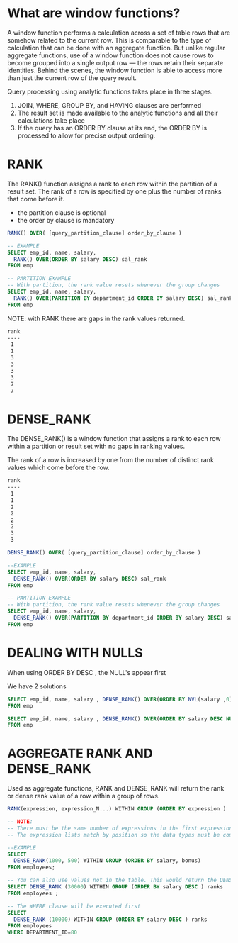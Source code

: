 # What are window functions?

A window function performs a calculation across a set of table rows that are somehow related to the current row. This is comparable to the type of calculation that can be done with an aggregate function. But unlike regular aggregate functions, use of a window function does not cause rows to become grouped into a single output row — the rows retain their separate identities. Behind the scenes, the window function is able to access more than just the current row of the query result.

Query processing using analytic functions takes place in three stages.

1. JOIN, WHERE, GROUP BY, and HAVING clauses are performed
2. The result set is made available to the analytic functions and all their calculations take place
3. If the query has an ORDER BY clause at its end, the ORDER BY is processed to allow for precise output ordering.

# RANK

The RANK() function assigns a rank to each row within the partition of a result set. The rank of a row is specified by one plus the number of ranks that come before it.

- the partition clause is optional
- the order by clause is mandatory

```sql
RANK() OVER( [query_partition_clause] order_by_clause )

-- EXAMPLE
SELECT emp_id, name, salary,
  RANK() OVER(ORDER BY salary DESC) sal_rank
FROM emp

-- PARTITION EXAMPLE
-- With partition, the rank value resets whenever the group changes
SELECT emp_id, name, salary,
  RANK() OVER(PARTITION BY department_id ORDER BY salary DESC) sal_rank
FROM emp
```

NOTE: with RANK there are gaps in the rank values returned.

```txt
rank
----
 1
 1
 3
 3
 3
 3
 7
 7
```

# DENSE_RANK

The DENSE_RANK() is a window function that assigns a rank to each row within a partition or result set with no gaps in ranking values.

The rank of a row is increased by one from the number of distinct rank values which come before the row.

```txt
rank
----
 1
 1
 2
 2
 2
 2
 3
 3
```

```sql
DENSE_RANK() OVER( [query_partition_clause] order_by_clause )

--EXAMPLE
SELECT emp_id, name, salary,
  DENSE_RANK() OVER(ORDER BY salary DESC) sal_rank
FROM emp

-- PARTITION EXAMPLE
-- With partition, the rank value resets whenever the group changes
SELECT emp_id, name, salary,
  DENSE_RANK() OVER(PARTITION BY department_id ORDER BY salary DESC) sal_rank
FROM emp
```

# DEALING WITH NULLS

When using ORDER BY DESC , the NULL's appear first

We have 2 solutions

```sql
SELECT emp_id, name, salary , DENSE_RANK() OVER(ORDER BY NVL(salary ,0) DESC) sal_rank
FROM emp

SELECT emp_id, name, salary , DENSE_RANK() OVER(ORDER BY salary DESC NULLS LAST) sal_rank
FROM emp
```

# AGGREGATE RANK AND DENSE_RANK

Used as aggregate functions, RANK and DENSE_RANK will return the rank or dense rank value of a row within a group of rows.

```SQL
RANK(expression, expression_N...) WITHIN GROUP (ORDER BY expression )

-- NOTE:
-- There must be the same number of expressions in the first expression list as there is in the ORDER BY clause.
-- The expression lists match by position so the data types must be compatible between the expressions in the first expression list as in the ORDER BY clause

--EXAMPLE
SELECT
  DENSE_RANK(1000, 500) WITHIN GROUP (ORDER BY salary, bonus)
FROM employees;

-- You can also use values not in the table. This would return the DENSE_RANK value of 30000 if it did exist in the table.
SELECT DENSE_RANK (30000) WITHIN GROUP (ORDER BY salary DESC ) ranks
FROM employees ;

-- The WHERE clause will be executed first
SELECT
  DENSE_RANK (10000) WITHIN GROUP (ORDER BY salary DESC ) ranks
FROM employees
WHERE DEPARTMENT_ID=80
```
